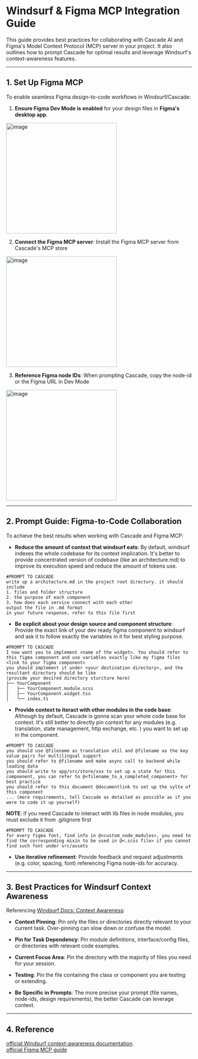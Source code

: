 # Windsurf & Figma MCP Integration Guide

This guide provides best practices for collaborating with Cascade AI and Figma's Model Context Protocol (MCP) server in your project. It also outlines how to prompt Cascade for optimal results and leverage Windsurf's context-awareness features.

---

## 1. Set Up Figma MCP

To enable seamless Figma design-to-code workflows in Windsurf/Cascade:

1. **Ensure Figma Dev Mode is enabled** for your design files in **Figma's desktop app**. 
<img width="300" height="300" alt="image" src="https://github.com/user-attachments/assets/35b04093-4960-46b8-a4f2-1448ce46875b" />

2. **Connect the Figma MCP server**: Install the Figma MCP server from Cascade's MCP store
<img width="300" height="300" alt="image" src="https://github.com/user-attachments/assets/dc838596-0749-4b9b-9406-86a6146a1573" />


3. **Reference Figma node IDs**: When prompting Cascade, copy the node-id or the Figma URL in Dev Mode
<img width="300" height="300" alt="image" src="https://github.com/user-attachments/assets/d8096166-775c-470b-bc0b-94efbb44cc3c" />


---

## 2. Prompt Guide: Figma-to-Code Collaboration

To achieve the best results when working with Cascade and Figma MCP:
- **Reduce the amount of context that windsurf eats**: 
By default, windsurf indexes the whole codebase for its context implication. It's better to provide concentrated version of codebase (like an architecture.md) to improve its execution speed and reduce the amount of tokens use.
 ```
#PROMPT TO CASCADE
 write up a architecture.md in the project root directory. it should include 
 1. files and folder structure
 2. the purpose of each component
 3. how does each service connect with each other
 output the file in .md format
 in your future response, refer to this file first
 ```
- **Be explicit about your design source and component structure**:
Provide the exact link of your dev ready figma component to windsurf and ask it to follow exactly the variables in it for best styling purpose. 
```
#PROMPT TO CASCADE
I now want you to implement <name of the widget>. You should refer to this figma component and use variables exactly like my figma files <link to your figma component>
you should implement it under <your destination directory>, and the resultant directory should be like
(provide your desired directory sturcture here)
├── YourComponent
│   ├── YourComponent.module.scss
│   ├── YourComponent.widget.tsx
│   └── index.ts
```
   

- **Provide context to iteract with other modules in the code base**:
Although by default, Cascade is gonna scan your whole code base for context. It's still better to directly pin context for any modules (e.g. translation, state management, http exchange, etc. ) you want to set up in the component.
```
#PROMPT TO CASCADE
you should use @filename as translation util and @filename as the key value pairs for multilingual support
you should refer to @filename and make async call to backend while loading data
you should write to app/src/store/xxx to set up a state for this compoenent, you can refer to @<filename_to_a_completed_component> for best practice
you should refer to this document @documentlink to set up the sylte of this component
... (more requirements, tell Cascade as detailed as possible as if you were to code it up yourself)
```
**NOTE**: if you need Cascade to interact with lib files in node modules, you must exclude it from .gitignore first
```
#PROMPT TO CASCADE
for every figma font, find info in @<custom_node_modules>, you need to find the corresponding mixin to be used in @<.scss file> if you cannot find such font under src/assets 
```
- **Use iterative refinement**: Provide feedback and request adjustments (e.g. color, spacing, font) referencing Figma node-ids for accuracy.

---

## 3. Best Practices for Windsurf Context Awareness

Referencing [Windsurf Docs: Context Awareness](https://docs.windsurf.com/context-awareness/overview):

- **Context Pinning**: Pin only the files or directories directly relevant to your current task. Over-pinning can slow down or confuse the model.

- **Pin for Task Dependency**: Pin module definitions, interface/config files, or directories with relevant code examples.

- **Current Focus Area**: Pin the directory with the majority of files you need for your session.

- **Testing**: Pin the file containing the class or component you are testing or extending.

- **Be Specific in Prompts**: The more precise your prompt (file names, node-ids, design requirements), the better Cascade can leverage context.

---
## 4. Reference
[official Windsurf context-awareness documentation](https://docs.windsurf.com/context-awareness/overview).
<br/>
[official Figma MCP guide](https://help.figma.com/hc/en-us/articles/32132100833559-Guide-to-the-Dev-Mode-MCP-Server)
